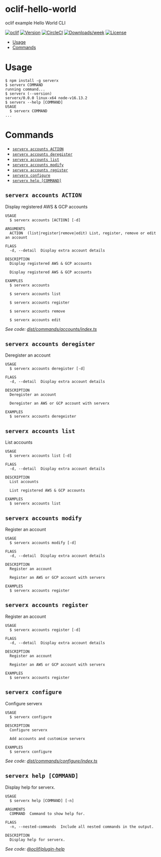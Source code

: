 oclif-hello-world
=================

oclif example Hello World CLI

[![oclif](https://img.shields.io/badge/cli-oclif-brightgreen.svg)](https://oclif.io)
[![Version](https://img.shields.io/npm/v/oclif-hello-world.svg)](https://npmjs.org/package/oclif-hello-world)
[![CircleCI](https://circleci.com/gh/oclif/hello-world/tree/main.svg?style=shield)](https://circleci.com/gh/oclif/hello-world/tree/main)
[![Downloads/week](https://img.shields.io/npm/dw/oclif-hello-world.svg)](https://npmjs.org/package/oclif-hello-world)
[![License](https://img.shields.io/npm/l/oclif-hello-world.svg)](https://github.com/oclif/hello-world/blob/main/package.json)

<!-- toc -->
* [Usage](#usage)
* [Commands](#commands)
<!-- tocstop -->
# Usage
<!-- usage -->
```sh-session
$ npm install -g serverx
$ serverx COMMAND
running command...
$ serverx (--version)
serverx/0.0.0 linux-x64 node-v16.13.2
$ serverx --help [COMMAND]
USAGE
  $ serverx COMMAND
...
```
<!-- usagestop -->
# Commands
<!-- commands -->
* [`serverx accounts ACTION`](#serverx-accounts-action)
* [`serverx accounts deregister`](#serverx-accounts-deregister)
* [`serverx accounts list`](#serverx-accounts-list)
* [`serverx accounts modify`](#serverx-accounts-modify)
* [`serverx accounts register`](#serverx-accounts-register)
* [`serverx configure`](#serverx-configure)
* [`serverx help [COMMAND]`](#serverx-help-command)

## `serverx accounts ACTION`

Display registered AWS & GCP accounts

```
USAGE
  $ serverx accounts [ACTION] [-d]

ARGUMENTS
  ACTION  (list|register|remove|edit) List, register, remove or edit an account

FLAGS
  -d, --detail  Display extra account details

DESCRIPTION
  Display registered AWS & GCP accounts

  Display registered AWS & GCP accounts

EXAMPLES
  $ serverx accounts

  $ serverx accounts list

  $ serverx accounts register

  $ serverx accounts remove

  $ serverx accounts edit
```

_See code: [dist/commands/accounts/index.ts](https://github.com/HariboDev/serverx/blob/v0.0.0/dist/commands/accounts/index.ts)_

## `serverx accounts deregister`

Deregister an account

```
USAGE
  $ serverx accounts deregister [-d]

FLAGS
  -d, --detail  Display extra account details

DESCRIPTION
  Deregister an account

  Deregister an AWS or GCP account with serverx

EXAMPLES
  $ serverx accounts deregeister
```

## `serverx accounts list`

List accounts

```
USAGE
  $ serverx accounts list [-d]

FLAGS
  -d, --detail  Display extra account details

DESCRIPTION
  List accounts

  List registered AWS & GCP accounts

EXAMPLES
  $ serverx accounts list
```

## `serverx accounts modify`

Register an account

```
USAGE
  $ serverx accounts modify [-d]

FLAGS
  -d, --detail  Display extra account details

DESCRIPTION
  Register an account

  Register an AWS or GCP account with serverx

EXAMPLES
  $ serverx accounts register
```

## `serverx accounts register`

Register an account

```
USAGE
  $ serverx accounts register [-d]

FLAGS
  -d, --detail  Display extra account details

DESCRIPTION
  Register an account

  Register an AWS or GCP account with serverx

EXAMPLES
  $ serverx accounts register
```

## `serverx configure`

Configure serverx

```
USAGE
  $ serverx configure

DESCRIPTION
  Configure serverx

  Add accounts and customise serverx

EXAMPLES
  $ serverx configure
```

_See code: [dist/commands/configure/index.ts](https://github.com/HariboDev/serverx/blob/v0.0.0/dist/commands/configure/index.ts)_

## `serverx help [COMMAND]`

Display help for serverx.

```
USAGE
  $ serverx help [COMMAND] [-n]

ARGUMENTS
  COMMAND  Command to show help for.

FLAGS
  -n, --nested-commands  Include all nested commands in the output.

DESCRIPTION
  Display help for serverx.
```

_See code: [@oclif/plugin-help](https://github.com/oclif/plugin-help/blob/v5.1.12/src/commands/help.ts)_
<!-- commandsstop -->
